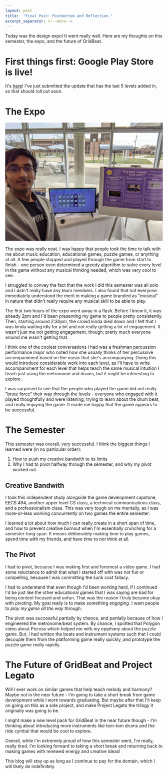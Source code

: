 ```yaml
---
layout: post
title:  "Final Post: Postmortem and Reflection."
excerpt_separator: <!--more-->
---
```


Today was the design expo! It went really well. Here are my thoughts on this semester, the expo, and the future of GridBeat.

<!--more-->

# First things first: Google Play Store is live!

It's [here](https://play.google.com/store/apps/details?id=com.EashwarMohan.GridBeat)! I've just submitted the update that has the last 5 levels added in, so that should roll out soon.


# The Expo

![selfie from the expo](/assets/images/2019-12-05-expo.jpg)

The expo was really neat. I was happy that people took the time to talk with me about music education, educational games, puzzle games, or anything at all. A few people stopped and played through the game from start to finish - one person even determined a greedy algorithm to solve every level in the game without any musical thinking needed, which was very cool to see.

I struggled to convey the fact that the work I did this semester was all solo and I didn't really have any team members. I also found that not everyone immediately understood the merit in making a game branded as "musical" in nature that didn't really require any musical skill to be able to play.

The first two hours of the expo went away in a flash. Before I knew it, it was already 2pm and I'd been presenting my game to people pretty consistently. Then, starting around 2:30pm, the crowd kinda died down and I felt that I was kinda waiting idly for a bit and not really getting a lot of engagement. It wasn't just me not getting engagement, though; pretty much everyone around me wasn't getting that.

I think one of the coolest conversations I had was a freshman percussion performance major who noted how she usually thinks of her percussive accompaniment based on the music that she's accompanying. Doing this would introduce considerable work into each level, as I'll have to write accompaniment for each level that helps teach the same musical intuition I teach just using the metronome and drums, but it might be interesting to explore.

I was surprised to see that the people who played the game did not really "brute force" their way through the levels - everyone who engaged with it played thoughtfully and were listening, trying to learn about the drum beat, and really enjoying the game. It made me happy that the game appears to be successful.

# The Semester


This semester was overall, very successful. I think the biggest things I learned were (in no particular order):

1. How to push my creative bandwith to its limits
2. Why I had to pivot halfway through the semester, and why my pivot worked out.


## Creative Bandwith

I took this independent study alongside the game development capstone, EECS 494, another upper level CS class, a technical communications class, and a professionalism class. This was very tough on me mentally, as I was more-or-less working concurrently on two games the entire semester.

I learned a lot about how much I can really create in a short span of time, and how to prevent creative burnout when I'm essentially crunching for a semester-long span. It means deliberately making time to play games, spend time with my friends, and have time to *not think* at all.


## The Pivot

I had to pivot, because I was making first and foremost a video game. I had some reluctance to admit that what I started off with was not fun or compelling, because I was committing the sunk cost fallacy.

I had to understand that even though I'd been working hard, if I continued I'd be just like the other educational games that I was saying are bad for being content focused and unfun. That was the reason I truly became okay with pivoting. My goal really is to make something _engaging_. I want people to _play my game all the way through_.

The pivot was successful partially by chance, and partially because of how I engineered the metronome/beat system. By chance, I spotted that Polygon video about Picross which helped me with my epiphany about the puzzle game. But, I had written the beats and instrument systems such that I could decouple them from the platforming game really quickly, and prototype the puzzle game really rapidly.


# The Future of GridBeat and Project Legato

Will I ever work on similar games that help teach melody and harmony? Maybe not in the near future - I'm going to take a short break from game development while I work towards graduating. But maybe after that I'll keep on going on this as a side project, and make Project Legato the trilogy it originally was going to be.

I might make a new level pack for GridBeat in the near future though - I'm thinking about introducing more instruments like tom-tom drums and the ride cymbal that would be cool to explore.

Overall, while I'm extremely proud of how this semester went, I'm really, really tired. I'm looking forward to taking a short break and returning back to making games with renewed energy and creative ideas!

This blog will stay up as long as I continue to pay for the domain, which I will likely do indefinitely.